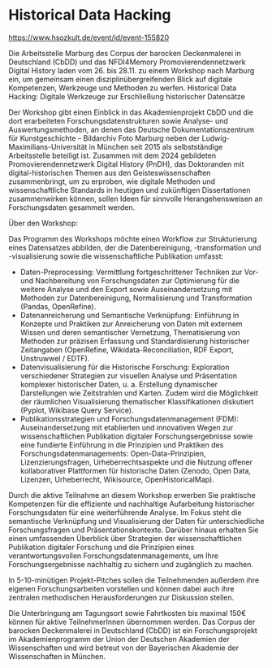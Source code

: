 # Historical Data Hacking

<https://www.hsozkult.de/event/id/event-155820>

Die Arbeitsstelle Marburg des Corpus der barocken Deckenmalerei in Deutschland (CbDD) und das NFDI4Memory Promovierendennetzwerk Digital History laden vom 26. bis 28.11. zu einem Workshop nach Marburg ein, um gemeinsam einen disziplinübergreifenden Blick auf digitale Kompetenzen, Werkzeuge und Methoden zu werfen.
Historical Data Hacking: Digitale Werkzeuge zur Erschließung historischer Datensätze

Der Workshop gibt einen Einblick in das Akademienprojekt CbDD und die dort erarbeiteten Forschungsdatenstrukturen sowie Analyse- und Auswertungsmethoden, an denen das Deutsche Dokumentationszentrum für Kunstgeschichte – Bildarchiv Foto Marburg neben der Ludwig-Maximilians-Universität in München seit 2015 als selbstständige Arbeitsstelle beteiligt ist. Zusammen mit dem 2024 gebildeten Promovierendennetzwerk Digital History (PnDH), das Doktoranden mit digital-historischen Themen aus den Geisteswissenschaften zusammenbringt, um zu erproben, wie digitale Methoden und wissenschaftliche Standards in heutigen und zukünftigen Dissertationen zusammenwirken können, sollen Ideen für sinnvolle Herangehensweisen an Forschungsdaten gesammelt werden.

Über den Workshop:

Das Programm des Workshops möchte einen Workflow zur Strukturierung eines Datensatzes abbilden, der die Datenbereinigung, -transformation und -visualisierung sowie die wissenschaftliche Publikation umfasst:

- Daten-Preprocessing: Vermittlung fortgeschrittener Techniken zur Vor- und Nachbereitung von Forschungsdaten zur Optimierung für die weitere Analyse und den Export sowie Auseinandersetzung mit Methoden zur Datenbereinigung, Normalisierung und Transformation (Pandas, OpenRefine).
- Datenanreicherung und Semantische Verknüpfung: Einführung in Konzepte und Praktiken zur Anreicherung von Daten mit externem Wissen und deren semantischer Vernetzung, Thematisierung von Methoden zur präzisen Erfassung und Standardisierung historischer Zeitangaben (OpenRefine, Wikidata-Reconciliation, RDF Export, Unstruwwel / EDTF).
- Datenvisualisierung für die Historische Forschung: Exploration verschiedener Strategien zur visuellen Analyse und Präsentation komplexer historischer Daten, u. a. Erstellung dynamischer Darstellungen wie Zeitstrahlen und Karten. Zudem wird die Möglichkeit der räumlichen Visualisierung thematischer Klassifikationen diskutiert (Pyplot, Wikibase Query Service).
- Publikationsstrategien und Forschungsdatenmanagement (FDM): Auseinandersetzung mit etablierten und innovativen Wegen zur wissenschaftlichen Publikation digitaler Forschungsergebnisse sowie eine fundierte Einführung in die Prinzipien und Praktiken des Forschungsdatenmanagements: Open-Data-Prinzipien, Lizenzierungsfragen, Urheberrechtsaspekte und die Nutzung offener kollaborativer Plattformen für historische Daten (Zenodo, Open Data, Lizenzen, Urheberrecht, Wikisource, OpenHistoricalMap).

Durch die aktive Teilnahme an diesem Workshop erwerben Sie praktische Kompetenzen für die effiziente und nachhaltige Aufarbeitung historischer Forschungsdaten für eine weiterführende Analyse. Im Fokus steht die semantische Verknüpfung und Visualisierung der Daten für unterschiedliche Forschungsfragen und Präsentationskontexte. Darüber hinaus erhalten Sie einen umfassenden Überblick über Strategien der wissenschaftlichen Publikation digitaler Forschung und die Prinzipien eines verantwortungsvollen Forschungsdatenmanagements, um Ihre Forschungsergebnisse nachhaltig zu sichern und zugänglich zu machen.

In 5-10-minütigen Projekt-Pitches sollen die Teilnehmenden außerdem ihre eigenen Forschungsarbeiten vorstellen und können dabei auch ihre zentralen methodischen Herausforderungen zur Diskussion stellen.

Die Unterbringung am Tagungsort sowie Fahrtkosten bis maximal 150€ können für aktive TeilnehmerInnen übernommen werden. Das Corpus der barocken Deckenmalerei in Deutschland (CbDD) ist ein Forschungsprojekt im Akademienprogramm der Union der Deutschen Akademien der Wissenschaften und wird betreut von der Bayerischen Akademie der Wissenschaften in München.
